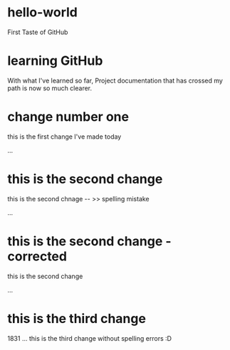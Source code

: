 # hello-world
First Taste of GitHub

# learning GitHub
With what I've learned so far, Project documentation that has crossed my path is now so much clearer. 

# change number one
this is the first change I've made today

...

# this is the second change
this is the second chnage -- >> spelling mistake

...

# this is the second change - corrected
this is the second change

...

# this is the third change 
1831 ... this is the third change without spelling errors :D